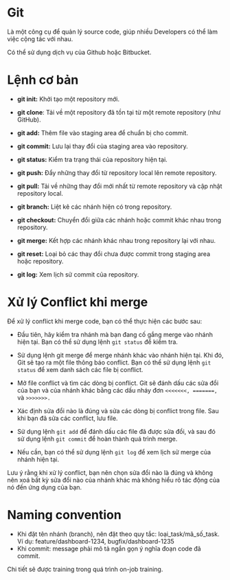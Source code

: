 # Git
Là một công cụ để quản lý source code, giúp nhiều Developers có thể làm việc cộng tác với nhau.

Có thể sử dụng dịch vụ của Github hoặc Bitbucket.

# Lệnh cơ bản
- **git init:** Khởi tạo một repository mới.

- **git clone**: Tải về một repository đã tồn tại từ một remote repository (như GitHub).

- **git add:** Thêm file vào staging area để chuẩn bị cho commit.

- **git commit:** Lưu lại thay đổi của staging area vào repository.

- **git status:** Kiểm tra trạng thái của repository hiện tại.

- **git push:** Đẩy những thay đổi từ repository local lên remote repository.

- **git pull:** Tải về những thay đổi mới nhất từ remote repository và cập nhật repository local.

- **git branch:** Liệt kê các nhánh hiện có trong repository.

- **git checkout:** Chuyển đổi giữa các nhánh hoặc commit khác nhau trong repository.

- **git merge:** Kết hợp các nhánh khác nhau trong repository lại với nhau.

- **git reset:** Loại bỏ các thay đổi chưa được commit trong staging area hoặc repository.

- **git log:** Xem lịch sử commit của repository.

# Xử lý Conflict khi merge

Để xử lý conflict khi merge code, bạn có thể thực hiện các bước sau:

- Đầu tiên, hãy kiểm tra nhánh mà bạn đang cố gắng merge vào nhánh hiện tại. Bạn có thể sử dụng lệnh `git status` để kiểm tra.

- Sử dụng lệnh git merge để merge nhánh khác vào nhánh hiện tại. Khi đó, Git sẽ tạo ra một file thông báo conflict. Bạn có thể sử dụng lệnh `git status` để xem danh sách các file bị conflict.

- Mở file conflict và tìm các dòng bị conflict. Git sẽ đánh dấu các sửa đổi của bạn và của nhánh khác bằng các dấu nháy đơn `<<<<<<<, =======,` và `>>>>>>>.`

- Xác định sửa đổi nào là đúng và sửa các dòng bị conflict trong file. Sau khi bạn đã sửa các conflict, lưu file.

- Sử dụng lệnh `git add` để đánh dấu các file đã được sửa đổi, và sau đó sử dụng lệnh `git commit` để hoàn thành quá trình merge.

- Nếu cần, bạn có thể sử dụng lệnh `git log` để xem lịch sử merge của nhánh hiện tại.

Lưu ý rằng khi xử lý conflict, bạn nên chọn sửa đổi nào là đúng và không nên xoá bất kỳ sửa đổi nào của nhánh khác mà không hiểu rõ tác động của nó đến ứng dụng của bạn.

# Naming convention

- Khi đặt tên nhánh (branch), nên đặt theo quy tắc: loại_task/mã_số_task. Ví dụ: feature/dashboard-1234, bugfix/dashboard-1235
- Khi commit: message phải mô tả ngắn gọn ý nghĩa đoạn code đã commit.

Chi tiết sẽ được training trong quá trình on-job training.